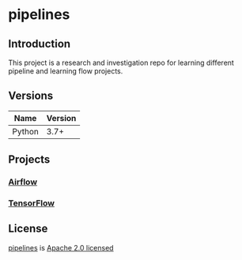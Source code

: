 # pipelines

## Introduction

This project is a research and investigation repo for learning different pipeline and learning flow projects.

## Versions

| Name      | Version |
| --        | --      |
| Python    | 3.7+    |


## Projects

### [Airflow](https://github.com/apache/airflow)

### [TensorFlow](https://github.com/tensorflow/tensorflow)

## License

[pipelines](https://github.com/yxun/pipelines) is [Apache 2.0 licensed](https://github.com/yxun/pipelines/blob/master/LICENSE)